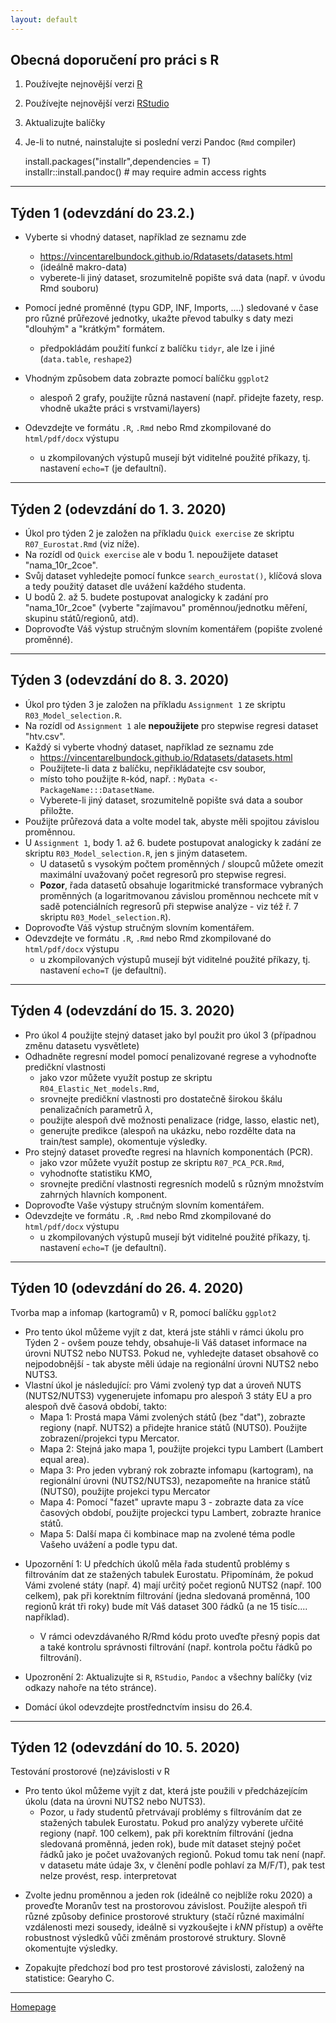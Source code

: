 ```yaml
---
layout: default
---
```


## Obecná doporučení pro práci s R

1. Používejte nejnovější verzi [R](https://www.r-project.org/)
2. Používejte nejnovější verzi [RStudio](https://rstudio.com/products/rstudio/)
3. Aktualizujte balíčky
4. Je-li to nutné, nainstalujte si poslední verzi Pandoc (`Rmd` compiler)
  
      install.packages("installr",dependencies = T)  
      installr::install.pandoc() # may require admin access rights  
     

---


## Týden 1 (odevzdání do 23.2.)

*  Vyberte si vhodný dataset, například ze seznamu zde  
    + https://vincentarelbundock.github.io/Rdatasets/datasets.html 
    + (ideálně makro-data)
    + vyberete-li jiný dataset, srozumitelně popište svá data (např. v úvodu Rmd souboru)
    
* Pomocí jedné proměnné (typu GDP, INF, Imports, ....) sledované v čase pro různé průřezové jednotky, ukažte převod tabulky s daty mezi "dlouhým" a "krátkým" formátem.
    + předpokládám použití funkcí z balíčku `tidyr`, ale lze i jiné (`data.table`, `reshape2`)  

* Vhodným způsobem data zobrazte pomocí balíčku `ggplot2`  
    + alespoň 2 grafy, použijte různá nastavení (např. přidejte fazety, resp. vhodně ukažte práci s vrstvami/layers)
    
* Odevzdejte ve formátu `.R`, `.Rmd` nebo Rmd zkompilované do `html/pdf/docx` výstupu   
    + u zkompilovaných výstupů musejí být viditelné použité příkazy, tj. nastavení `echo=T` (je defaultní).

---

## Týden 2 (odevzdání do 1. 3. 2020)

* Úkol pro týden 2 je založen na příkladu `Quick exercise` ze skriptu `R07_Eurostat.Rmd`  (viz níže).
* Na rozídl od `Quick exercise` ale v bodu 1. nepoužijete dataset "nama_10r_2coe".   
* Svůj dataset vyhledejte pomocí funkce `search_eurostat()`, klíčová slova a tedy použitý dataset dle uvážení každého studenta.   
* U bodů 2. až 5. budete postupovat analogicky k zadání pro "nama_10r_2coe" (vyberte "zajímavou" proměnnou/jednotku měření, skupinu států/regionů, atd).  
* Doprovoďte Váš výstup stručným slovním komentářem (popište zvolené proměnné).

---

## Týden 3 (odevzdání do 8. 3. 2020)

* Úkol pro týden 3 je založen na příkladu `Assignment 1` ze skriptu `R03_Model_selection.R`.
* Na rozídl od `Assignment 1` ale **nepoužijete** pro stepwise regresi dataset "htv.csv".   
*  Každý si vyberte vhodný dataset, například ze seznamu zde  
    + https://vincentarelbundock.github.io/Rdatasets/datasets.html  
    + Použijtete-li data z balíčku, nepřikládatejte csv soubor,
    + místo toho použijte `R`-kód, např. : `MyData <- PackageName:::DatasetName`.
    + Vyberete-li jiný dataset, srozumitelně popište svá data a soubor přiložte.
* Použijte průřezová data a volte model tak, abyste měli spojitou závislou proměnnou.      
* U `Assignment 1`, body 1. až 6. budete postupovat analogicky k zadání ze skriptu `R03_Model_selection.R`, jen s jiným datasetem.
    + U datasetů s vysokým počtem proměnných / sloupců můžete omezit maximální uvažovaný počet regresorů pro stepwise regresi.
    + **Pozor**, řada datasetů obsahuje logaritmické transformace vybraných proměnných (a logaritmovanou závislou proměnnou nechcete mít v sadě potenciálních regresorů při stepwise analýze - viz též ř. 7 skriptu `R03_Model_selection.R`).
* Doprovoďte Váš výstup stručným slovním komentářem.  
* Odevzdejte ve formátu `.R`, `.Rmd` nebo Rmd zkompilované do `html/pdf/docx` výstupu   
    + u zkompilovaných výstupů musejí být viditelné použité příkazy, tj. nastavení `echo=T` (je defaultní).
    
---

## Týden 4 (odevzdání do 15. 3. 2020)

* Pro úkol 4 použijte stejný dataset jako byl použit pro úkol 3 (případnou změnu datasetu vysvětlete)  
* Odhadněte regresní model pomocí penalizované regrese a vyhodnoťte predičkní vlastnosti  
    + jako vzor můžete využít postup ze skriptu `R04_Elastic_Net_models.Rmd`,  
    + srovnejte predičkní vlastnosti pro dostatečně širokou škálu penalizačních parametrů $\lambda$,
    + použijte alespoň dvě možnosti penalizace (ridge, lasso, elastic net),  
    + generujte predikce (alespoň na ukázku, nebo rozdělte data na train/test sample), okomentuje výsledky.
* Pro stejný dataset proveďte regresi na hlavních komponentách (PCR).
    + jako vzor můžete využít postup ze skriptu `R07_PCA_PCR.Rmd`,  
    + vyhodnoťte statistiku KMO,  
    + srovnejte prediční vlastnosti regresních modelů s různým množstvím zahrných hlavních komponent.
* Doprovoďte Vaše výstupy stručným slovním komentářem.  
* Odevzdejte ve formátu `.R`, `.Rmd` nebo Rmd zkompilované do `html/pdf/docx` výstupu   
    + u zkompilovaných výstupů musejí být viditelné použité příkazy, tj. nastavení `echo=T` (je defaultní).
    
    
---

## Týden 10 (odevzdání do 26. 4. 2020)

Tvorba map a infomap (kartogramů) v R, pomocí balíčku `ggplot2`  

* Pro tento úkol můžeme vyjít z dat, která jste stáhli v rámci úkolu pro Týden 2 - ovšem pouze tehdy, obsahuje-li Váš dataset informace na úrovni NUTS2 nebo NUTS3. Pokud ne, vyhledejte dataset obsahově co nejpodobnější - tak abyste měli údaje na regionální úrovni NUTS2 nebo NUTS3.
* Vlastní úkol je následující: pro Vámi zvolený typ dat a úroveň NUTS (NUTS2/NUTS3) vygenerujete infomapu pro alespoň 3 státy EU a pro alespoň dvě časová období, takto:
    + Mapa 1: Prostá mapa Vámi zvolených států (bez "dat"), zobrazte regiony (např. NUTS2) a přidejte hranice států (NUTS0). Použijte zobrazení/projekci typu Mercator.
    + Mapa 2: Stejná jako mapa 1, použijte projekci typu Lambert (Lambert equal area).
    + Mapa 3: Pro jeden vybraný rok zobrazte infomapu (kartogram), na regionální úrovni (NUTS2/NUTS3), nezapomeňte na hranice států (NUTS0), použijte projekci typu Mercator
    + Mapa 4: Pomocí "fazet" upravte mapu 3 - zobrazte data za více časových období, použijte projeckci typu Lambert, zobrazte hranice států.
    + Mapa 5: Další mapa či kombinace map na zvolené téma podle Vašeho uvážení a podle typu dat.
    
+ Upozornění 1: U předchích úkolů měla řada studentů problémy s filtrováním dat ze stažených tabulek Eurostatu. Připomínám, že pokud Vámi zvolené státy (např. 4) mají určitý počet regionů NUTS2 (např. 100 celkem), pak při korektním filtrování (jedna sledovaná proměnná, 100 regionů krát tři roky) bude mít Váš dataset 300 řádků (a ne 15 tisíc.... například). 
    + V rámci odevzdávaného R/Rmd kódu proto uveďte přesný popis dat a také kontrolu správnosti filtrování (např. kontrola počtu řádků po filtrování).  
+ Upozronění 2: Aktualizujte si `R`, `RStudio`, `Pandoc` a všechny balíčky (viz odkazy nahoře na této stránce).

+ Domácí úkol odevzdejte prostřednctvím insisu do 26.4.

---

## Týden 12 (odevzdání do 10. 5. 2020)

Testování prostorové (ne)závislosti v R 

* Pro tento úkol můžeme vyjít z dat, která jste použili v předcházejícím úkolu (data na úrovni NUTS2 nebo NUTS3). 
    + Pozor, u řady studentů přetrvávají problémy s filtrováním dat ze stažených tabulek Eurostatu. Pokud pro analýzy vyberete uřčité regiony (např. 100 celkem), pak při korektním filtrování (jedna sledovaná proměnná, jeden rok), bude mít dataset stejný počet řádků jako je počet uvažovaných regionů. Pokud tomu tak není (např. v datasetu máte údaje 3x, v členění podle pohlaví za M/F/T), pak test nelze provést, resp. interpretovat  
    
+ Zvolte jednu proměnnou a jeden rok (ideálně co nejblíže roku 2020) a proveďte Moranův test na prostorovou závislost. Použijte alespoň tři různé způsoby definice prostorové struktury (stačí různé maximální vzdálenosti mezi sousedy, ideálně si vyzkoušejte i *kNN* přístup) a ověřte robustnost výsledků vůči změnám prostorové struktury. Slovně okomentujte výsledky.

+ Zopakujte předchozí bod pro test prostorové závislosti, založený na statistice: Gearyho C.  

---

[Homepage](https://formanektomas.github.io/4EK417/)
